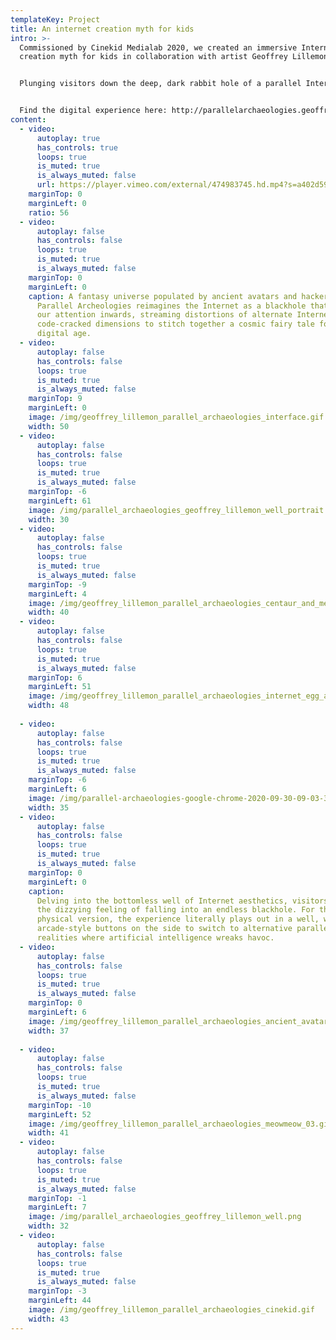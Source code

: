 ```yaml
---
templateKey: Project
title: An internet creation myth for kids
intro: >-
  Commissioned by Cinekid Medialab 2020, we created an immersive Internet
  creation myth for kids in collaboration with artist Geoffrey Lillemon. 


  Plunging visitors down the deep, dark rabbit hole of a parallel Internet, we made both a physical version at the Eye Filmmuseum, and an online version that worked across all devices. 


  Find the digital experience here: http://parallelarchaeologies.geoffreylillemon.com/
content:
  - video:
      autoplay: true
      has_controls: true
      loops: true
      is_muted: true
      is_always_muted: false
      url: https://player.vimeo.com/external/474983745.hd.mp4?s=a402d59aec7d280571da04e8849f3eaa049ccf4e&profile_id=174
    marginTop: 0
    marginLeft: 0
    ratio: 56
  - video:
      autoplay: false
      has_controls: false
      loops: true
      is_muted: true
      is_always_muted: false
    marginTop: 0
    marginLeft: 0
    caption: A fantasy universe populated by ancient avatars and hacker cats,
      Parallel Archeologies reimagines the Internet as a blackhole that sucks
      our attention inwards, streaming distortions of alternate Internets and
      code-cracked dimensions to stitch together a cosmic fairy tale for the
      digital age.
  - video:
      autoplay: false
      has_controls: false
      loops: true
      is_muted: true
      is_always_muted: false
    marginTop: 9
    marginLeft: 0
    image: /img/geoffrey_lillemon_parallel_archaeologies_interface.gif
    width: 50
  - video:
      autoplay: false
      has_controls: false
      loops: true
      is_muted: true
      is_always_muted: false
    marginTop: -6
    marginLeft: 61
    image: /img/parallel_archaeologies_geoffrey_lillemon_well_portrait.png
    width: 30
  - video:
      autoplay: false
      has_controls: false
      loops: true
      is_muted: true
      is_always_muted: false
    marginTop: -9
    marginLeft: 4
    image: /img/geoffrey_lillemon_parallel_archaeologies_centaur_and_mermaid.gif
    width: 40
  - video:
      autoplay: false
      has_controls: false
      loops: true
      is_muted: true
      is_always_muted: false
    marginTop: 6
    marginLeft: 51
    image: /img/geoffrey_lillemon_parallel_archaeologies_internet_egg_and_cylinder.gif
    width: 48
    
  - video:
      autoplay: false
      has_controls: false
      loops: true
      is_muted: true
      is_always_muted: false
    marginTop: -6
    marginLeft: 6
    image: /img/parallel-archaeologies-google-chrome-2020-09-30-09-03-31-01811.png
    width: 35
  - video:
      autoplay: false
      has_controls: false
      loops: true
      is_muted: true
      is_always_muted: false
    marginTop: 0
    marginLeft: 0
    caption:
      Delving into the bottomless well of Internet aesthetics, visitors have
      the dizzying feeling of falling into an endless blackhole. For the
      physical version, the experience literally plays out in a well, with
      arcade-style buttons on the side to switch to alternative parallel
      realities where artificial intelligence wreaks havoc.
  - video:
      autoplay: false
      has_controls: false
      loops: true
      is_muted: true
      is_always_muted: false
    marginTop: 0
    marginLeft: 6
    image: /img/geoffrey_lillemon_parallel_archaeologies_ancient_avatar_04.gif
    width: 37
    
  - video:
      autoplay: false
      has_controls: false
      loops: true
      is_muted: true
      is_always_muted: false
    marginTop: -10
    marginLeft: 52
    image: /img/geoffrey_lillemon_parallel_archaeologies_meowmeow_03.gif
    width: 41
  - video:
      autoplay: false
      has_controls: false
      loops: true
      is_muted: true
      is_always_muted: false
    marginTop: -1
    marginLeft: 7
    image: /img/parallel_archaeologies_geoffrey_lillemon_well.png
    width: 32
  - video:
      autoplay: false
      has_controls: false
      loops: true
      is_muted: true
      is_always_muted: false
    marginTop: -3
    marginLeft: 44
    image: /img/geoffrey_lillemon_parallel_archaeologies_cinekid.gif
    width: 43
---
```

